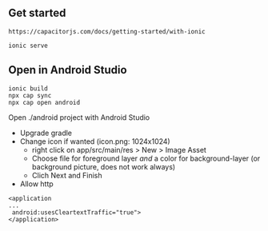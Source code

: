 ## Get started
```
https://capacitorjs.com/docs/getting-started/with-ionic
```

```
ionic serve

```

## Open in Android Studio
```
ionic build
npx cap sync
npx cap open android
```
Open ./android project with Android Studio

- Upgrade gradle
- Change icon if wanted (icon.png: 1024x1024)
    - right click on app/src/main/res > New > Image Asset
    - Choose file for foreground layer *and* a color for background-layer (or background picture, does not work always)
    - Clich Next and Finish
- Allow http 
```
<application
...
 android:usesCleartextTraffic="true">
</application>


``` 
